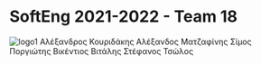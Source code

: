 # SoftEng 2021-2022 - Team 18
![logo1](https://user-images.githubusercontent.com/62433719/146648885-6fd85001-a2b6-45dd-9ea3-c3a23add3d71.png)
Αλέξανδρος Κουριδάκης
Αλέξανδος Ματζαφίνης
Σίμος Ποργιώτης
Βικέντιος Βιτάλης
Στέφανος Τσώλος

